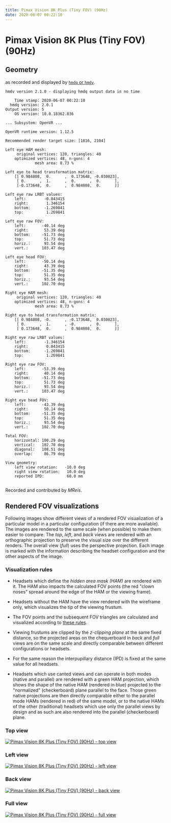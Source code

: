 ```yaml
---
title: Pimax Vision 8K Plus (Tiny FOV) (90Hz)
date: 2020-06-07 00:22:10
---
```

# Pimax Vision 8K Plus (Tiny FOV) (90Hz)

## Geometry

as recorded and displayed by [`hmdq` or `hmdv`](https://github.com/risa2000/hmdq).
```
hmdv version 2.1.0 - displaying hmdq output data in no time

    Time stamp: 2020-06-07 00:22:10
  hmdq version: 2.0.1
Output version: 5
    OS version: 10.0.18362.836

... Subsystem: OpenVR ...

OpenVR runtime version: 1.12.5

Recommended render target size: [1816, 2104]

Left eye HAM mesh:
     original vertices: 120, triangles: 40
    optimized vertices: 48, n-gons: 4
             mesh area: 8.73 %

Left eye to head transformation matrix:
    [[ 0.984808,  0.      ,  0.173648, -0.030023],
     [ 0.      ,  1.      ,  0.      ,  0.      ],
     [-0.173648,  0.      ,  0.984808,  0.      ]]

Left eye raw LRBT values:
    left:        -0.843415
    right:        1.346154
    bottom:      -1.269841
    top:          1.269841

Left eye raw FOV:
    left:       -40.14 deg
    right:       53.39 deg
    bottom:     -51.73 deg
    top:         51.73 deg
    horiz.:      93.54 deg
    vert.:      103.47 deg

Left eye head FOV:
    left:       -50.14 deg
    right:       43.39 deg
    bottom:     -51.35 deg
    top:         51.35 deg
    horiz.:      93.54 deg
    vert.:      102.70 deg

Right eye HAM mesh:
     original vertices: 120, triangles: 40
    optimized vertices: 48, n-gons: 4
             mesh area: 8.73 %

Right eye to head transformation matrix:
    [[ 0.984808, -0.      , -0.173648,  0.030023],
     [ 0.      ,  1.      , -0.      ,  0.      ],
     [ 0.173648,  0.      ,  0.984808,  0.      ]]

Right eye raw LRBT values:
    left:        -1.346154
    right:        0.843415
    bottom:      -1.269841
    top:          1.269841

Right eye raw FOV:
    left:       -53.39 deg
    right:       40.14 deg
    bottom:     -51.73 deg
    top:         51.73 deg
    horiz.:      93.54 deg
    vert.:      103.47 deg

Right eye head FOV:
    left:       -43.39 deg
    right:       50.14 deg
    bottom:     -51.35 deg
    top:         51.35 deg
    horiz.:      93.54 deg
    vert.:      102.70 deg

Total FOV:
    horizontal: 100.29 deg
    vertical:   102.70 deg
    diagonal:   108.51 deg
    overlap:     86.79 deg

View geometry:
    left view rotation:   -10.0 deg
    right view rotation:   10.0 deg
    reported IPD:          60.0 mm


```
Recorded and contributed by _MReis_.

## Rendered FOV visualizations

Following images show different views of a rendered FOV visualization of a
particular model in a particular configuration (if there are more available).
The images are rendered to the same scale (when possible) to make them easier
to compare. The _top_, _left_, and _back_ views are rendered with an
orthographic projection to preserve the visual size over the different renders.
The overall view (_full_) uses the perspective projection. Each image is marked
with the information describing the headset configuration and the other aspects
of the image.

### Visualization rules

* Headsets which define the _hidden area mask (HAM)_ are rendered with it. The
  HAM also impacts the calculated FOV points (the red "clown noses" spread
  around the edge of the HAM or the viewing frame).

* Headsets without the HAM have the view rendered with the wireframe only, which
  visualizes the tip of the viewing frustum.

* The FOV points and the subsequent FOV triangles are calculated and visualized
  according to [these
  rules](https://risa2000.github.io/vrdocs/docs/hmd_fov_calculation).

* Viewing frustums are clipped by the _z-clipping plane_ at the same fixed
  distance, so the projected areas on the chequerboard in _back_ and _full_
  views are on the same scale and directly comparable between different
  configurations or headsets.

* For the same reason the interpupillary distance (IPD) is fixed at the same
  value for all headsets.

* Headsets which use canted views and can operate in both modes (native and
  parallel) are rendered with a green HAM projection, which shows the shape of
  the native HAM (rendered in blue) projected to the "normalized"
  (checkerboard) plane parallel to the face. Those green native projections are
  then directly comparable either to the parallel mode HAMs (rendered in red)
  of the same model, or to the native HAMs of the other (traditional) headsets
  which use only the parallel views by design and as such are also rendered
  into the parallel (checkerboard) plane.

### Top view
[![Pimax Vision 8K Plus (Tiny FOV) (90Hz) - top view](../images/PimaxVision8KPlus_Tiny_Native_90Hz_top.dmx.png)](../images/PimaxVision8KPlus_Tiny_Native_90Hz_top.dmx.png)

### Left view
[![Pimax Vision 8K Plus (Tiny FOV) (90Hz) - left view](../images/PimaxVision8KPlus_Tiny_Native_90Hz_left.dmx.png)](../images/PimaxVision8KPlus_Tiny_Native_90Hz_left.dmx.png)

### Back view
[![Pimax Vision 8K Plus (Tiny FOV) (90Hz) - back view](../images/PimaxVision8KPlus_Tiny_Native_90Hz_back.dmx.png)](../images/PimaxVision8KPlus_Tiny_Native_90Hz_back.dmx.png)

### Full view
[![Pimax Vision 8K Plus (Tiny FOV) (90Hz) - full view](../images/PimaxVision8KPlus_Tiny_Native_90Hz_over.dmx.png)](../images/PimaxVision8KPlus_Tiny_Native_90Hz_over.dmx.png)

